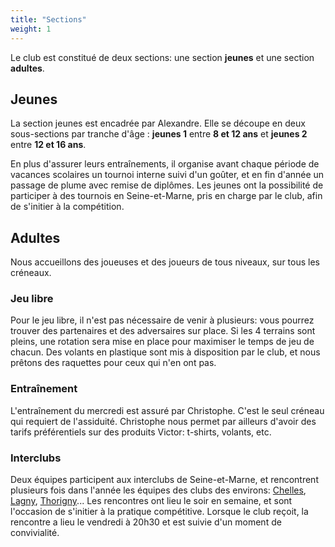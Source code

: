 ```yaml
---
title: "Sections"
weight: 1
---
```


Le club est constitué de deux sections: une section **jeunes** et une section **adultes**.

## Jeunes

La section jeunes est encadrée par Alexandre. Elle se découpe en deux sous-sections par tranche d'âge : **jeunes 1** entre **8 et 12 ans** et **jeunes 2** entre **12 et 16 ans**.

En plus d'assurer leurs entraînements, il organise avant chaque période de vacances scolaires un tournoi interne suivi d'un goûter, et en fin d'année un passage de plume avec remise de diplômes. Les jeunes ont la possibilité de participer à des tournois en Seine-et-Marne, pris en charge par le club, afin de s'initier à la compétition.

## Adultes

Nous accueillons des joueuses et des joueurs de tous niveaux, sur tous les créneaux.

### Jeu libre

Pour le jeu libre, il n'est pas nécessaire de venir à plusieurs: vous pourrez trouver des partenaires et des adversaires sur place. Si les 4 terrains sont pleins, une rotation sera mise en place pour maximiser le temps de jeu de chacun. Des volants en plastique sont mis à disposition par le club, et nous prêtons des raquettes pour ceux qui n'en ont pas.

### Entraînement

L'entraînement du mercredi est assuré par Christophe. C'est le seul créneau qui requiert de l'assiduité. Christophe nous permet par ailleurs d'avoir des tarifs préférentiels sur des produits Victor: t-shirts, volants, etc.

### Interclubs

Deux équipes participent aux interclubs de Seine-et-Marne, et rencontrent plusieurs fois dans l'année les équipes des clubs des environs: [Chelles](https://chelles-badminton.fr/), [Lagny](https://www.lvlm77.fr/), [Thorigny](https://ajtbad77.fr/)... Les rencontres ont lieu le soir en semaine, et sont l'occasion de s'initier à la pratique compétitive. Lorsque le club reçoit, la rencontre a lieu le vendredi à 20h30 et est suivie d'un moment de convivialité.
